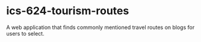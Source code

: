 # ics-624-tourism-routes
A web application that finds commonly mentioned travel routes on blogs for users to select.
